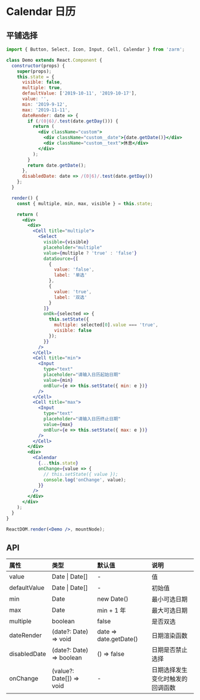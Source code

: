 # Calendar 日历

## 平铺选择

```jsx
import { Button, Select, Icon, Input, Cell, Calendar } from 'zarm';

class Demo extends React.Component {
  constructor(props) {
    super(props);
    this.state = {
      visible: false,
      multiple: true,
      defaultValue: ['2019-10-11', '2019-10-17'],
      value: '',
      min: '2019-9-12',
      max: '2019-11-11',
      dateRender: date => {
        if (/(0|6)/.test(date.getDay())) {
          return (
            <div className="custom">
              <div className="custom__date">{date.getDate()}</div>
              <div className="custom__text">休息</div>
            </div>
          );
        }
        return date.getDate();
      },
      disabledDate: date => /(0|6)/.test(date.getDay())
    };
  }

  render() {
    const { multiple, min, max, visible } = this.state;

    return (
      <div>
        <div>
          <Cell title="multiple">
            <Select
              visible={visible}
              placeholder="multiple"
              value={multiple ? 'true' : 'false'}
              dataSource={[
                {
                  value: 'false',
                  label: '单选'
                },
                {
                  value: 'true',
                  label: '双选'
                }
              ]}
              onOk={selected => {
                this.setState({
                  multiple: selected[0].value === 'true',
                  visible: false
                });
              }}
            />
          </Cell>
          <Cell title="min">
            <Input
              type="text"
              placeholder="请输入日历起始日期"
              value={min}
              onBlur={e => this.setState({ min: e })}
            />
          </Cell>
          <Cell title="max">
            <Input
              type="text"
              placeholder="请输入日历终止日期"
              value={max}
              onBlur={e => this.setState({ max: e })}
            />
          </Cell>
        </div>
        <div>
          <Calendar
            {...this.state}
            onChange={value => {
              // this.setState({ value });
              console.log('onChange', value);
            }}
          />
        </div>
      </div>
    );
  }
}

ReactDOM.render(<Demo />, mountNode);
```

## API

| 属性 | 类型 | 默认值 | 说明 |
| :--- | :--- | :--- | :--- |
| value | Date \| Date[] | - | 值 |
| defaultValue | Date \| Date[] | - | 初始值 |
| min | Date | new Date() | 最小可选日期 |
| max | Date | min + 1 年 | 最大可选日期 |
| multiple | boolean | false | 是否双选 |
| dateRender | (date?: Date) => void | date => date.getDate() | 日期渲染函数 |
| disabledDate | (date?: Date) => boolean | () => false | 日期是否禁止选择 |
| onChange | (value?: Date[]) => void | - | 日期选择发生变化时触发的回调函数 |
